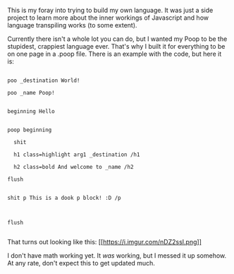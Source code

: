 This is my foray into trying to build my own language. It was just a side project to learn more about the inner workings of Javascript and how language transpiling works (to some extent).

Currently there isn't a whole lot you can do, but I wanted my Poop to be the stupidest, crappiest language ever. That's why I built it for everything to be on one page in a .poop file. There is an example with the code, but here it is:

<code>
poo _destination World!<br>
poo _name Poop!<br><br>
beginning Hello<br><br>
poop beginning<br>
&nbsp;&nbsp;shit<br>
&nbsp;&nbsp;h1 class=highlight arg1 _destination /h1<br>
&nbsp;&nbsp;h2 class=bold And welcome to _name /h2<br>
flush<br><br>
shit p This is a dook p block! :D /p<br>

flush<br>
</code>

That turns out looking like this:
[[https://i.imgur.com/nDZ2ssI.png]]

I don't have math working yet. It *was* working, but I messed it up somehow. At any rate, don't expect this to get updated much.